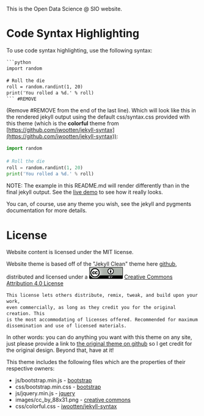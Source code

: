 This is the Open Data Science @ SIO website.

Code Syntax Highlighting
========================

To use code syntax highlighting, use the following syntax:

```
```python
import random

# Roll the die
roll = random.randint(1, 20)
print('You rolled a %d.' % roll)
``` #REMOVE
```

(Remove #REMOVE from the end of the last line). Which will look like this in
the rendered jekyll output using the default css/syntax.css provided with this
theme (which is the **colorful** theme from [https://github.com/iwootten/jekyll-syntax](https://github.com/iwootten/jekyll-syntax)):

```python
import random

# Roll the die
roll = random.randint(1, 20)
print('You rolled a %d.' % roll)
```

NOTE: The example in this README.md will render differently than in the
final jekyll output. See the [live demo](https://scotte.github.io/jekyll-clean)
to see how it really looks.

You can, of course, use any theme you wish, see the jekyll and pygments
documentation for more details.

License
=======

Website content is licensed under the MIT license.

Website theme is based off of the "Jekyll Clean" theme here [github](https://github.com/scotte/jekyll-clean), distributed and licensed under a
![License Badge](/images/cc_by_88x31.png)
[Creative Commons Attribution 4.0 License](https://creativecommons.org/licenses/by/4.0/legalcode)

    This license lets others distribute, remix, tweak, and build upon your work,
    even commercially, as long as they credit you for the original creation. This
    is the most accommodating of licenses offered. Recommended for maximum
    dissemination and use of licensed materials.

In other words: you can do anything you want with this theme on any site, just please
provide a link to [the original theme on github](https://github.com/scotte/jekyll-clean)
so I get credit for the original design. Beyond that, have at it!

This theme includes the following files which are the properties of their
respective owners:

* js/bootstrap.min.js - [bootstrap](http://getbootstrap.com)
* css/bootstrap.min.css - [bootstrap](http://getbootstrap.com)
* js/jquery.min.js - [jquery](https://jquery.com)
* images/cc_by_88x31.png - [creative commons](https://creativecommons.org)
* css/colorful.css - [iwootten/jekyll-syntax](https://github.com/iwootten/jekyll-syntax)
